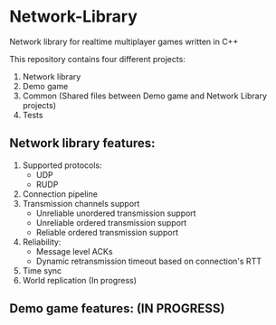 # Network-Library
Network library for realtime multiplayer games written in C++

This repository contains four different projects:
1. Network library
2. Demo game
3. Common (Shared files between Demo game and Network Library projects)
4. Tests

## Network library features:
1. Supported protocols:
   - UDP
   - RUDP
2. Connection pipeline
3. Transmission channels support
   - Unreliable unordered transmission support
   - Unreliable ordered transmission support
   - Reliable ordered transmission support
4. Reliability:
   - Message level ACKs
   - Dynamic retransmission timeout based on connection's RTT
5. Time sync
6. World replication (In progress)

## Demo game features: (IN PROGRESS)

